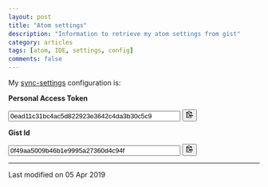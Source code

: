 ```yaml
---
layout: post
title: "Atom settings"
description: "Information to retrieve my atom settings from gist"
category: articles
tags: [atom, IDE, settings, config]
comments: false
---
```


My [sync-settings](https://atom.io/packages/sync-settings) configuration is:

__Personal Access Token__

<input size="40" type="text" value="0ead11c31bc4ac5d822923e3642c4da3b30c5c9" id="token" readonly>
<button onclick="copyToClipboard('token')">
  <img src="/images/clippy.svg" width="13" alt="Copy to clipboard">
</button>

__Gist Id__

<input size="40" type="text" value="0f49aa5009b46b1e9995a27360d4c94f" id="gist_id" readonly>
<button onclick="copyToClipboard('gist_id')">
  <img src="/images/clippy.svg" width="13" alt="Copy to clipboard">
</button>

***

Last modified on 05 Apr 2019
